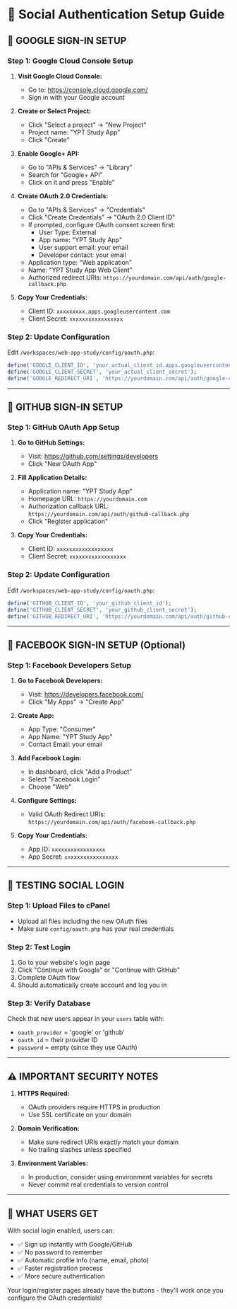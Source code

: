 # 🔐 Social Authentication Setup Guide

## 🎯 **GOOGLE SIGN-IN SETUP**

### **Step 1: Google Cloud Console Setup**

1. **Visit Google Cloud Console:**
   - Go to: https://console.cloud.google.com/
   - Sign in with your Google account

2. **Create or Select Project:**
   - Click "Select a project" → "New Project"
   - Project name: "YPT Study App"
   - Click "Create"

3. **Enable Google+ API:**
   - Go to "APIs & Services" → "Library"
   - Search for "Google+ API"
   - Click on it and press "Enable"

4. **Create OAuth 2.0 Credentials:**
   - Go to "APIs & Services" → "Credentials"
   - Click "Create Credentials" → "OAuth 2.0 Client ID"
   - If prompted, configure OAuth consent screen first:
     - User Type: External
     - App name: "YPT Study App"
     - User support email: your email
     - Developer contact: your email
   - Application type: "Web application"
   - Name: "YPT Study App Web Client"
   - Authorized redirect URIs: `https://yourdomain.com/api/auth/google-callback.php`

5. **Copy Your Credentials:**
   - Client ID: `xxxxxxxxx.apps.googleusercontent.com`
   - Client Secret: `xxxxxxxxxxxxxxxxx`

### **Step 2: Update Configuration**

Edit `/workspaces/web-app-study/config/oauth.php`:

```php
define('GOOGLE_CLIENT_ID', 'your_actual_client_id.apps.googleusercontent.com');
define('GOOGLE_CLIENT_SECRET', 'your_actual_client_secret');
define('GOOGLE_REDIRECT_URI', 'https://yourdomain.com/api/auth/google-callback.php');
```

---

## 🐙 **GITHUB SIGN-IN SETUP**

### **Step 1: GitHub OAuth App Setup**

1. **Go to GitHub Settings:**
   - Visit: https://github.com/settings/developers
   - Click "New OAuth App"

2. **Fill Application Details:**
   - Application name: "YPT Study App"
   - Homepage URL: `https://yourdomain.com`
   - Authorization callback URL: `https://yourdomain.com/api/auth/github-callback.php`
   - Click "Register application"

3. **Copy Your Credentials:**
   - Client ID: `xxxxxxxxxxxxxxxxxx`
   - Client Secret: `xxxxxxxxxxxxxxxxxx`

### **Step 2: Update Configuration**

Edit `/workspaces/web-app-study/config/oauth.php`:

```php
define('GITHUB_CLIENT_ID', 'your_github_client_id');
define('GITHUB_CLIENT_SECRET', 'your_github_client_secret');
define('GITHUB_REDIRECT_URI', 'https://yourdomain.com/api/auth/github-callback.php');
```

---

## 📱 **FACEBOOK SIGN-IN SETUP (Optional)**

### **Step 1: Facebook Developers Setup**

1. **Go to Facebook Developers:**
   - Visit: https://developers.facebook.com/
   - Click "My Apps" → "Create App"

2. **Create App:**
   - App Type: "Consumer"
   - App Name: "YPT Study App"
   - Contact Email: your email

3. **Add Facebook Login:**
   - In dashboard, click "Add a Product"
   - Select "Facebook Login"
   - Choose "Web"

4. **Configure Settings:**
   - Valid OAuth Redirect URIs: `https://yourdomain.com/api/auth/facebook-callback.php`

5. **Copy Your Credentials:**
   - App ID: `xxxxxxxxxxxxxxxxx`
   - App Secret: `xxxxxxxxxxxxxxxxx`

---

## 🚀 **TESTING SOCIAL LOGIN**

### **Step 1: Upload Files to cPanel**
- Upload all files including the new OAuth files
- Make sure `config/oauth.php` has your real credentials

### **Step 2: Test Login**
1. Go to your website's login page
2. Click "Continue with Google" or "Continue with GitHub"
3. Complete OAuth flow
4. Should automatically create account and log you in

### **Step 3: Verify Database**
Check that new users appear in your `users` table with:
- `oauth_provider` = 'google' or 'github'
- `oauth_id` = their provider ID
- `password` = empty (since they use OAuth)

---

## ⚠️ **IMPORTANT SECURITY NOTES**

1. **HTTPS Required:**
   - OAuth providers require HTTPS in production
   - Use SSL certificate on your domain

2. **Domain Verification:**
   - Make sure redirect URIs exactly match your domain
   - No trailing slashes unless specified

3. **Environment Variables:**
   - In production, consider using environment variables for secrets
   - Never commit real credentials to version control

---

## 🎉 **WHAT USERS GET**

With social login enabled, users can:
- ✅ Sign up instantly with Google/GitHub
- ✅ No password to remember
- ✅ Automatic profile info (name, email, photo)
- ✅ Faster registration process
- ✅ More secure authentication

Your login/register pages already have the buttons - they'll work once you configure the OAuth credentials!